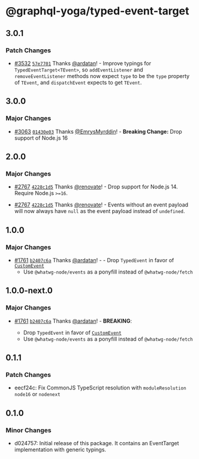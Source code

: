 # @graphql-yoga/typed-event-target

## 3.0.1

### Patch Changes

- [#3532](https://github.com/dotansimha/graphql-yoga/pull/3532)
  [`57e7701`](https://github.com/dotansimha/graphql-yoga/commit/57e7701dd62495cee224d71ad55f726740a38cdd)
  Thanks [@ardatan](https://github.com/ardatan)! - Improve typings for `TypedEventTarget<TEvent>`,
  so `addEventListener` and `removeEventListener` methods now expect `type` to be the `type`
  property of `TEvent`, and `dispatchEvent` expects to get `TEvent`.

## 3.0.0

### Major Changes

- [#3063](https://github.com/dotansimha/graphql-yoga/pull/3063)
  [`01430e03`](https://github.com/dotansimha/graphql-yoga/commit/01430e03288f072a9cb09b0b898316b1f5b58a5f)
  Thanks [@EmrysMyrddin](https://github.com/EmrysMyrddin)! - **Breaking Change:** Drop support of
  Node.js 16

## 2.0.0

### Major Changes

- [#2767](https://github.com/dotansimha/graphql-yoga/pull/2767)
  [`4228c1d5`](https://github.com/dotansimha/graphql-yoga/commit/4228c1d54ed785fac1fb9669d861ed46659872ca)
  Thanks [@renovate](https://github.com/apps/renovate)! - Drop support for Node.js 14. Require
  Node.js `>=16`.

- [#2767](https://github.com/dotansimha/graphql-yoga/pull/2767)
  [`4228c1d5`](https://github.com/dotansimha/graphql-yoga/commit/4228c1d54ed785fac1fb9669d861ed46659872ca)
  Thanks [@renovate](https://github.com/apps/renovate)! - Events without an event payload will now
  always have `null` as the event payload instead of `undefined`.

## 1.0.0

### Major Changes

- [#1761](https://github.com/dotansimha/graphql-yoga/pull/1761)
  [`b2407c6a`](https://github.com/dotansimha/graphql-yoga/commit/b2407c6addab136e3390bd4efa1fbbad7eb8dab8)
  Thanks [@ardatan](https://github.com/ardatan)! - - Drop `TypedEvent` in favor of
  [`CustomEvent`](https://developer.mozilla.org/en-US/docs/Web/API/CustomEvent/CustomEvent)
  - Use `@whatwg-node/events` as a ponyfill instead of `@whatwg-node/fetch`

## 1.0.0-next.0

### Major Changes

- [#1761](https://github.com/dotansimha/graphql-yoga/pull/1761)
  [`b2407c6a`](https://github.com/dotansimha/graphql-yoga/commit/b2407c6addab136e3390bd4efa1fbbad7eb8dab8)
  Thanks [@ardatan](https://github.com/ardatan)! - **BREAKING**:

  - Drop `TypedEvent` in favor of
    [`CustomEvent`](https://developer.mozilla.org/en-US/docs/Web/API/CustomEvent/CustomEvent)
  - Use `@whatwg-node/events` as a ponyfill instead of `@whatwg-node/fetch`

## 0.1.1

### Patch Changes

- eecf24c: Fix CommonJS TypeScript resolution with `moduleResolution` `node16` or `nodenext`

## 0.1.0

### Minor Changes

- d024757: Initial release of this package. It contains an EventTarget implementation with generic
  typings.
